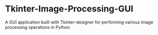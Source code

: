# Tkinter-Image-Processing-GUI
A GUI application built with Tkinter-designer for performing various image processing operations in Python
